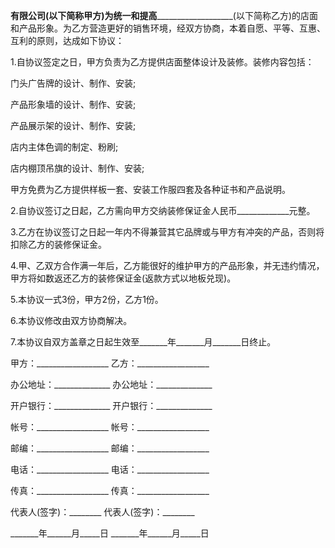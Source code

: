 
 


________有限公司(以下简称甲方)为统一和提高___________________________(以下简称乙方)的店面和产品形象。为乙方营造更好的销售环境，经双方协商，本着自愿、平等、互惠、互利的原则，达成如下协议：


1.自协议签定之日，甲方负责为乙方提供店面整体设计及装修。装修内容包括：


门头广告牌的设计、制作、安装;


产品形象墙的设计、制作、安装;


产品展示架的设计、制作、安装;


店内主体色调的制定、粉刷;


店内棚顶吊旗的设计、制作、安装;


甲方免费为乙方提供样板一套、安装工作服四套及各种证书和产品说明。


2.自协议签订之日起，乙方需向甲方交纳装修保证金人民币_____________元整。


3.乙方在协议签订之日起一年内不得兼营其它品牌或与甲方有冲突的产品，否则将扣除乙方的装修保证金。


4.甲、乙双方合作满一年后，乙方能很好的维护甲方的产品形象，并无违约情况，甲方将如数返还乙方的装修保证金(返款方式以地板兑现)。


5.本协议一式3份，甲方2份，乙方1份。


6.本协议修改由双方协商解决。


7.本协议自双方盖章之日起生效至_______年_______月_______日终止。


甲方：__________________ 乙方：__________________


办公地址：______________ 办公地址：______________


开户银行：______________ 开户银行：______________


帐号：__________________ 帐号：__________________


邮编：__________________ 邮编：__________________


电话：__________________ 电话：__________________


传真：__________________ 传真：__________________


代表人(签字)：________ 代表人(签字)：________


_______年______月_____日 _______年______月_____日
 


 

 
 
 
 
 
  


  
 

  


  


  
 
 
 
 

